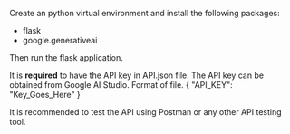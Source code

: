 Create an python virtual environment and install the following packages:
* flask
* google.generativeai

Then run the flask application.

It is **required** to have the API key in API.json file. The API key can be obtained from Google AI Studio.
Format of file.
{
    "API_KEY": "Key_Goes_Here"
}

It is recommended to test the API using Postman or any other API testing tool.